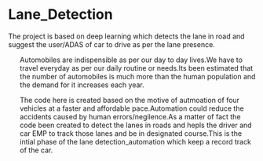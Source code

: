 # Lane_Detection
The project is based on deep learning which detects the lane in road and suggest the user/ADAS of car to drive  as per the lane presence.

<ul>Automobiles are indispensible as per our day to day lives.We have to travel everyday  as per our daily routine or needs.Its been estimated that the number of automobiles is much more than the human population and the demand for it increases each year.</ul>

<ul>The code here is created based on the motive of autmoation of four vehicles at a faster and affordable pace.Automation could reduce the accidents caused by human errors/negilence.As a matter of fact the code been created to detect the lanes in roads and hepls the driver and car EMP to track those lanes and be in designated course.This is the intial phase of the lane detection_automation which keep a  record track of the car. </ul>
